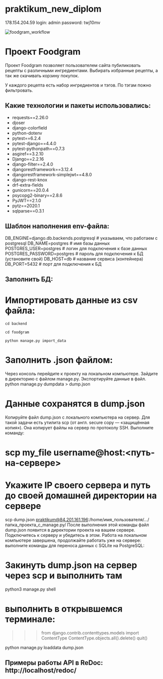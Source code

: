 # praktikum_new_diplom
178.154.204.59
login: admin
password: twj10mv


![foodgram_workflow](https://github.com/davwin/foodgram-project-react/actions/workflows/foodgram_workflow.yml/badge.svg)

# Проект Foodgram
Проект Foodgram позволяет пользователем сайта пубиликовать рецепты с различными ингредиентами. Выбирать избранные рецепты, а так же скачивать корзину покупок. 

У каждого рецепта есть набор ингредиентов и тэгов. По тэгам пожно фильтровать.

## Какие технологии и пакеты использовались:

* requests==2.26.0
* djoser
* django-colorfield
* python-dotenv
* pytest==6.2.4
* pytest-django==4.4.0
* pytest-pythonpath==0.7.3
* asgiref==3.2.10
* Django==2.2.16
* django-filter==2.4.0
* djangorestframework==3.12.4
* djangorestframework-simplejwt==4.8.0
* django-rest-knox
* drf-extra-fields
* gunicorn==20.0.4
* psycopg2-binary==2.8.6
* PyJWT==2.1.0
* pytz==2020.1
* sqlparse==0.3.1 



## Шаблон наполнения env-файла:

DB_ENGINE=django.db.backends.postgresql # указываем, что работаем с postgresql
DB_NAME=postgres # имя базы данных
POSTGRES_USER=postgres # логин для подключения к базе данных
POSTGRES_PASSWORD=postgres # пароль для подключения к БД (установите свой)
DB_HOST=db # название сервиса (контейнера)
DB_PORT=5432 # порт для подключения к БД

## Заполнить БД:
# Импортировать данные из csv файла:

<pre><code>cd backend</code></pre>
<pre><code>cd foodgram</code></pre>
<pre><code>python manage.py import_data</code></pre>

# Заполнить .json файлом:

Через консоль перейдите к проекту на локальном компьютере.
Зайдите в директорию с файлом manage.py.
Экспортируйте данные в файл.
python manage.py dumpdata > dump.json
# Данные сохранятся в dump.json 
Копируйте файл dump.json с локального компьютера на сервер. Для такой задачи есть утилита scp (от англ. secure copy — «защищённая копия»). Она копирует файлы на сервер по протоколу SSH. Выполните команду:
# scp my_file username@host:<путь-на-сервере>

# Укажите IP своего сервера и путь до своей домашней директории на сервере
scp dump.json praktikum@84.201.161.196:/home/имя_пользователя/.../папка_проекта_с_manage.py/ 
После выполнения этой команды файл dump.json появится в директории проекта на вашем сервере. Подключитесь к серверу и убедитесь в этом.
Работа на локальном компьютере завершена, продолжайте работать уже на сервере: выполните команды для переноса данных с SQLite на PostgreSQL:
# Закинуть dump.json на сервер через scp и выполнить там

python3 manage.py shell  
# выполнить в открывшемся терминале:
>>> from django.contrib.contenttypes.models import ContentType
>>> ContentType.objects.all().delete()
>>> quit()

python manage.py loaddata dump.json 

## Примеры работы API в ReDoc: http://localhost/redoc/